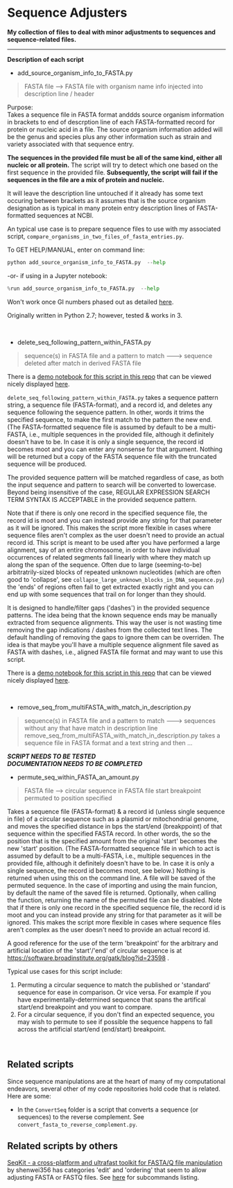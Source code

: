 Sequence Adjusters
===================

**My collection of files to deal with minor adjustments to sequences and sequence-related files.**

---

**Description of each script**

- add_source_organism_info_to_FASTA.py
> FASTA file -->  FASTA file with organism name info injected into description line / header


Purpose:  
Takes a sequence file in FASTA format anddds source organism information in brackets to end of descrption line of each
FASTA-formatted record for protein or nucleic acid in a file. The source
organism information added will be the genus and species plus any other
information such as strain and variety associated with that sequence entry.

**The sequences in the provided file must be all of the same kind, either all
nucleic or all protein.** The script will try to detect which one
based on the first sequence in the provided file. **Subsequently, the script
will fail if the sequences in the file are a mix of protein and nucleic.**


It will leave the description line untouched if it already has some text
occuring between brackets as it assumes that is the source organism designation
as is typical in many protein entry description lines of FASTA-formatted
sequences at NCBI.

An typical use case is to prepare sequence files to use with my associated script, `compare_organisms_in_two_files_of_fasta_entries.py`.



To GET HELP/MANUAL, enter on command line:

```python
python add_source_organism_info_to_FASTA.py  --help
```

-or- if using in a Jupyter notebook:

```python
%run add_source_organism_info_to_FASTA.py  --help
```

Won't work once GI numbers phased out as detailed [here](https://ftp.ncbi.nlm.nih.gov/genbank/gbrel.txt).

Originally written in Python 2.7; however, tested & works in 3.


&nbsp;<p></p>


- delete_seq_following_pattern_within_FASTA.py
> sequence(s) in FASTA file and a pattern to match   --->  sequence deleted after match in derived FASTA file 

There is a [demo notebook for this script in this repo](https://github.com/fomightez/sequencework/blob/master/AdjustFASTA_or_FASTQ/demo%20delete_seq_following_pattern_within_FASTA.ipynb) that can be viewed nicely displayed [here](https://nbviewer.jupyter.org/github/fomightez/sequencework/blob/master/AdjustFASTA_or_FASTQ/demo%20delete_seq_following_pattern_within_FASTA.ipynb).

`delete_seq_following_pattern_within_FASTA.py` takes a sequence pattern string, a sequence file (FASTA-format), and a record id, and deletes any sequence following the sequence pattern. In other, words it trims the specified sequence, to make the first match to the pattern the new end. (The FASTA-formatted sequence file is assumed by default to be a multi-FASTA, i.e., multiple sequences in the provided file, although it definitely doesn't have to be. In case it is only a single sequence, the record id becomes moot and you can enter any nonsense for that argument. Nothing will be returned but a copy of the FASTA sequence file with the truncated sequence will be produced.

The provided sequence pattern will be matched regardless of case, as both the input sequence and pattern to search will be converted to lowercase. Beyond being insensitive of the case, REGULAR EXPRESSION SEARCH TERM SYNTAX IS ACCEPTABLE in the provided sequence pattern.

Note that if there is only one record in the specified sequence file, the record id is moot and you can instead provide any string for that parameter as it will be ignored. This makes the script more flexible in cases where sequence files aren't complex as the user doesn't need to provide an actual record id. 
This script is meant to be used after you have performed a large alignment, say of an entire chromosome, in order to have individual occurrences of related segments fall linearly with where they match up along the span of the sequence. Often due to large (seeming-to-be) arbitratrily-sized blocks of repeated unknown nucleotides (which are often good to 'collapse', see `collapse_large_unknown_blocks_in_DNA_sequence.py`) the 'ends' of regions often fail to get extracted exactly right and you can end up with some sequences that trail on for longer than they should.

It is designed to handle/filter gaps ('dashes') in the provided sequence patterns. The idea being that the known sequence ends may be manually extracted from sequence alignments. This way the user is not wasting time removing the gap indications / dashes from the collected text lines. The default handling of removing the gaps to ignore them can be overriden. The idea is that maybe you'll have a multiple sequence alignment file saved as FASTA with dashes, i.e., aligned FASTA file format and may want to use this script. 


There is a [demo notebook for this script in this repo](https://github.com/fomightez/sequencework/blob/master/AdjustFASTA_or_FASTQ/demo%20delete_seq_following_pattern_within_FASTA.ipynb) that can be viewed nicely displayed [here](https://nbviewer.jupyter.org/github/fomightez/sequencework/blob/master/AdjustFASTA_or_FASTQ/demo%20delete_seq_following_pattern_within_FASTA.ipynb).

&nbsp;<p></p>

- remove_seq_from_multiFASTA_with_match_in_description.py
> sequence(s) in FASTA file and a pattern to match   --->  sequences without any that have match in description line 
remove_seq_from_multiFASTA_with_match_in_description.py takes a sequence file in FASTA format and a text string and then ...  

***SCRIPT NEEDS TO BE TESTED***  
***DOCUMENTATION NEEDS TO BE COMPLETED***

- permute_seq_within_FASTA_an_amount.py
> FASTA file -->  circular sequence in FASTA file start breakpoint permuted to position specified

Takes a sequence file (FASTA-format) & a record id (unless single 
sequence in file) of a circular sequence such as a plasmid or mitochondrial 
genome, and moves the specified distance in bps the start/end (breakppoint) of
that sequence within the specified FASTA record. In other words, the so the 
position that is the specified amount from the original 'start' becomes the 
new 'start' position.
(The FASTA-formatted sequence file in which to act is assumed by default 
to be a multi-FASTA, i.e., multiple sequences in the provided file, although it 
definitely doesn't have to be. In case it is only a single sequence, the
record id becomes moot, see below.) 
Nothing is returned when using this on the command line. A file will be saved
of the permuted sequence. In the case of importing and using the main funcion,
by default the name of the saved file is returned. Optionally, when calling 
the function, returning the name of the permuted file can be disabled.
Note that if there is only one record in the specified sequence file, the 
record id is moot and you can instead provide any string for that parameter 
as it will be ignored. This makes the script more flexible in cases where 
sequence files aren't complex as the user doesn't need to provide an actual 
record id.

A good reference for the use of the term 'breakpoint' for the arbitrary and 
artificial location of the 'start'/'end' of circular sequence is at 
https://software.broadinstitute.org/gatk/blog?id=23598 .

Typical use cases for this script include:
1) Permuting a circular sequence to match the published or 'standard' sequence 
for ease in comparison. Or vice versa. For example if you have 
experimentally-determined sequence that spans the artifical start/end 
breakpoint and you want to compare.
2) For a circular sequence, if you don't find an expected sequence, you may 
wish to permute to see if possible the sequence happens to fall across the
artificial start/end (end/start) breakpoint.

&nbsp;<p></p>


Related scripts
---------------

Since sequence manipulations are at the heart of many of my computational endeavors, several other of my code repositories hold code that is related. Here are some:


 - In the `ConvertSeq` folder is a script that converts a sequence (or sequences) to the reverse complement. See `convert_fasta_to_reverse_complement.py`.



Related scripts by others
------------------------

[SeqKit - a cross-platform and ultrafast toolkit for FASTA/Q file manipulation](https://github.com/shenwei356/seqkit) by shenwei356 has categories 'edit' and 'ordering' that seem to allow adjusting FASTA or FASTQ files. See [here](https://github.com/shenwei356/seqkit#subcommands) for subcommands listing.
